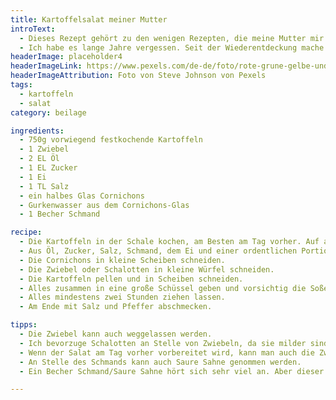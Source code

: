 ```yaml
---
title: Kartoffelsalat meiner Mutter
introText:
  - Dieses Rezept gehört zu den wenigen Rezepten, die meine Mutter mir in ein persönliches Kochbuch schrieb, als ich zum Studium auszog.
  - Ich habe es lange Jahre vergessen. Seit der Wiederentdeckung mache ich es sehr oft. Eine Zeit lang wöchentlich. Mittlerweile habe ich aber das Ausgangsrezept abgewandelt.
headerImage: placeholder4
headerImageLink: https://www.pexels.com/de-de/foto/rote-grune-gelbe-und-blaue-abstrakte-malerei-1283208/
headerImageAttribution: Foto von Steve Johnson von Pexels
tags:
  - kartoffeln
  - salat
category: beilage

ingredients:
  - 750g vorwiegend festkochende Kartoffeln
  - 1 Zwiebel
  - 2 EL Öl
  - 1 EL Zucker
  - 1 Ei
  - 1 TL Salz
  - ein halbes Glas Cornichons
  - Gurkenwasser aus dem Cornichons-Glas
  - 1 Becher Schmand

recipe:
  - Die Kartoffeln in der Schale kochen, am Besten am Tag vorher. Auf alle Fälle einige Stunden vor dem Schälen.
  - Aus Öl, Zucker, Salz, Schmand, dem Ei und einer ordentlichen Portion Gurkenwasser eine Soße herstellen.
  - Die Cornichons in kleine Scheiben schneiden.
  - Die Zwiebel oder Schalotten in kleine Würfel schneiden.
  - Die Kartoffeln pellen und in Scheiben schneiden.
  - Alles zusammen in eine große Schüssel geben und vorsichtig die Soße, die Gurken und Zwiebeln unter die Kartoffeln heben.
  - Alles mindestens zwei Stunden ziehen lassen.
  - Am Ende mit Salz und Pfeffer abschmecken.

tipps:
  - Die Zwiebel kann auch weggelassen werden.
  - Ich bevorzuge Schalotten an Stelle von Zwiebeln, da sie milder sind.
  - Wenn der Salat am Tag vorher vorbereitet wird, kann man auch die Zwiebeln erst kurz vor dem Verzehr hinzufügen.
  - An Stelle des Schmands kann auch Saure Sahne genommen werden.
  - Ein Becher Schmand/Saure Sahne hört sich sehr viel an. Aber dieser Kartoffelsalat soll nicht trocken werden, sondern die Soße aufsaugen. Deshalb hilft hier viel auch viel.

---
```

